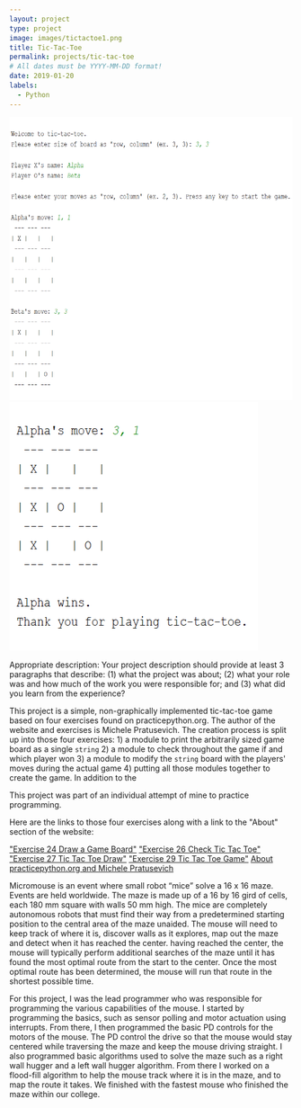 ```yaml
---
layout: project
type: project
image: images/tictactoe1.png
title: Tic-Tac-Toe
permalink: projects/tic-tac-toe
# All dates must be YYYY-MM-DD format!
date: 2019-01-20
labels:
  - Python
---
```


<div class="ui small rounded images">
  <img class="ui image" src="../images/tictactoe1.png">
  <img class="ui image" src="../images/tictactoe2.png">
</div>


Appropriate description: Your project description should provide at least 3 paragraphs that describe: (1) what the project was about; (2) what your role was and how much of the work you were responsible for; and (3) what did you learn from the experience?


This project is a simple, non-graphically implemented tic-tac-toe game based on four exercises found on practicepython.org. The author of the website and exercises is Michele Pratusevich. The creation process is split up into those four exercises: 1) a module to print the arbitrarily sized game board as a single ```string``` 2) a module to check throughout the game if and which player won 3) a module to modify the ```string``` board with the players' moves during the actual game 4) putting all those modules together to create the game. In addition to the 


This project was part of an individual attempt of mine to practice programming. 





Here are the links to those four exercises along with a link to the "About" section of the website:

["Exercise 24 Draw a Game Board"](https://www.practicepython.org/exercise/2014/12/27/24-draw-a-game-board.html)
["Exercise 26 Check Tic Tac Toe"](https://www.practicepython.org/exercise/2015/11/16/26-check-tic-tac-toe.html)
["Exercise 27 Tic Tac Toe Draw"](https://www.practicepython.org/exercise/2015/11/26/27-tic-tac-toe-draw.html)
["Exercise 29 Tic Tac Toe Game"](https://www.practicepython.org/exercise/2016/08/03/29-tic-tac-toe-game.html)
[About practicepython.org and Michele Pratusevich](https://www.practicepython.org/about/)





Micromouse is an event where small robot “mice” solve a 16 x 16 maze.  Events are held worldwide.  The maze is made up of a 16 by 16 gird of cells, each 180 mm square with walls 50 mm high.  The mice are completely autonomous robots that must find their way from a predetermined starting position to the central area of the maze unaided.  The mouse will need to keep track of where it is, discover walls as it explores, map out the maze and detect when it has reached the center.  having reached the center, the mouse will typically perform additional searches of the maze until it has found the most optimal route from the start to the center.  Once the most optimal route has been determined, the mouse will run that route in the shortest possible time.

For this project, I was the lead programmer who was responsible for programming the various capabilities of the mouse.  I started by programming the basics, such as sensor polling and motor actuation using interrupts.  From there, I then programmed the basic PD controls for the motors of the mouse.  The PD control the drive so that the mouse would stay centered while traversing the maze and keep the mouse driving straight.  I also programmed basic algorithms used to solve the maze such as a right wall hugger and a left wall hugger algorithm.  From there I worked on a flood-fill algorithm to help the mouse track where it is in the maze, and to map the route it takes.  We finished with the fastest mouse who finished the maze within our college.





